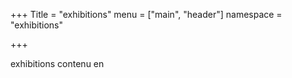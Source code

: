 +++
Title = "exhibitions"
menu = ["main", "header"]
namespace = "exhibitions"

+++

exhibitions contenu en